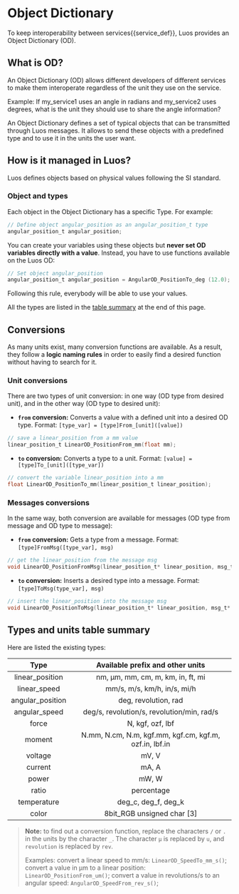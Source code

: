 # Object Dictionary
To keep interoperability between <span class="cust_tooltip">services<span class="cust_tooltiptext">{{service_def}}</span></span>, Luos provides an Object Dictionary (OD).

## What is OD?
An Object Dictionary (OD) allows different developers of different services to make them interoperate regardless of the unit they use on the service.

Example: If my_service1 uses an angle in radians and my_service2 uses degrees, what is the unit they should use to share the angle information?

An Object Dictionary defines a set of typical objects that can be transmitted through Luos messages. It allows to send these objects with a predefined type and to use it in the units the user want.

## How is it managed in Luos?
Luos defines objects based on physical values following the SI standard.

### Object and types
Each object in the Object Dictionary has a specific Type. For example:
```c
// Define object angular_position as an angular_position_t type
angular_position_t angular_position; 
```

You can create your variables using these objects but **never set OD variables directly with a value**. Instead, you have to use functions available on the Luos OD:
```c
// Set object angular_position
angular_position_t angular_position = AngularOD_PositionTo_deg (12.0); 
```
Following this rule, everybody will be able to use your values.

All the types are listed in the [table summary](#types-and-units-table-summary) at the end of this page.

## Conversions
As many units exist, many conversion functions are available. As a result, they follow a **logic naming rules** in order to easily find a desired function without having to search for it.

### Unit conversions
There are two types of unit conversion: in one way (OD type from desired unit), and in the other way (OD type to desired unit):

 - **`from` conversion:** Converts a value with a defined unit into a desired OD type. Format:  `[type_var] = [type]From_[unit]([value])`
```c
// save a linear_position from a mm value
linear_position_t LinearOD_PositionFrom_mm(float mm); 
```

 - **`to` conversion:** Converts a type to a unit. Format: `[value] = [type]To_[unit]([type_var])`
```c
// convert the variable linear_position into a mm
float LinearOD_PositionTo_mm(linear_position_t linear_position); 
```

### Messages conversions
In the same way, both conversion are available for messages (OD type from message and OD type to message):

 - **`from` conversion:** Gets a type from a message. Format: `[type]FromMsg([type_var], msg)`
```C
// get the linear_position from the message msg
void LinearOD_PositionFromMsg(linear_position_t* linear_position, msg_t* msg); 
```

 - **`to` conversion:** Inserts a desired type into a message. Format: `[type]ToMsg(type_var], msg)`
```c
// insert the linear_position into the message msg
void LinearOD_PositionToMsg(linear_position_t* linear_position, msg_t* msg);
```

## Types and units table summary
Here are listed the existing types:

| Type | Available prefix and other units |
| :---: | :---: |
| linear_position | nm, &mu;m, mm, cm, m, km, in, ft, mi |
| linear_speed | mm/s, m/s, km/h, in/s, mi/h |
| angular_position | deg, revolution, rad |
| angular_speed | deg/s, revolution/s, revolution/min, rad/s |
| force | N, kgf, ozf, lbf |
| moment | N.mm, N.cm, N.m, kgf.mm, kgf.cm, kgf.m, ozf.in, lbf.in |
| voltage | mV, V |
| current |  mA, A |
| power | mW, W |
| ratio | percentage |
| temperature | deg_c, deg_f, deg_k |
| color | 8bit_RGB unsigned char \[3\] |

> **Note:** to find out a conversion function, replace the characters `/` or `.` in the units by the character `_`. The character `µ` is replaced by `u`, and `revolution` is replaced by `rev`.
>
> Examples: convert a linear speed to mm/s: `LinearOD_SpeedTo_mm_s()`; convert a value in &mu;m to a linear position: `LinearOD_PositionFrom_um()`; convert a value in revolutions/s to an angular speed: `AngularOD_SpeedFrom_rev_s()`;


